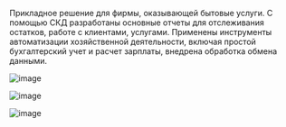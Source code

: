 Прикладное решение для фирмы, оказывающей бытовые услуги.
С помощью СКД разработаны основные отчеты для отслеживания остатков, работе с клиентами, услугами.
Применены инструменты автоматизации хозяйственной деятельности, включая простой бухгалтерский учет и расчет зарплаты, внедрена обработка обмена данными.

![image](https://github.com/user-attachments/assets/3c63199c-2812-440f-abb8-e74fcf480995)

![image](https://github.com/user-attachments/assets/ee5fbe8d-d983-4754-bccf-e2f4fa0e6b79)

![image](https://github.com/user-attachments/assets/8399ce51-fb8a-443b-baf5-a82009a2c874)
